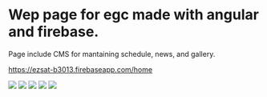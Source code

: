 # Wep page for egc made with angular and firebase.
Page include CMS for mantaining schedule, news, and gallery.

https://ezsat-b3013.firebaseapp.com/home


![](https://i.imgur.com/3qGPivP.png)
![](https://i.imgur.com/KZUXAxy.png)
![](https://i.imgur.com/hP5eXrh.png)
![](https://i.imgur.com/8pLSktr.png)
![](https://i.imgur.com/SfjwU2W.png)
